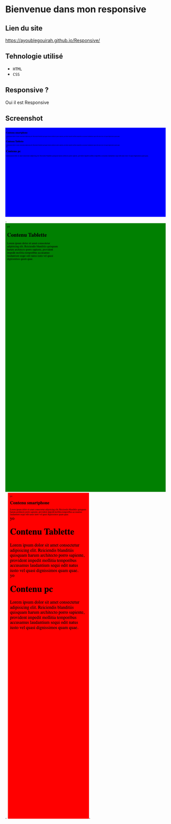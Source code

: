 # Bienvenue dans mon responsive


## Lien du site

https://ayoublegouirah.github.io/Responsive/

## Tehnologie utilisé 

- `HTML` 
- `CSS` 

## Responsive ?

Oui il est Responsive

## Screenshot 

   ![Texte alternatif](./image/screen1.png "Titre de l'image").    
    ![Texte alternatif](./image/screen2.png "Titre de l'image").
     ![Texte alternatif](./image/screen3.png "Titre de l'image").
     

